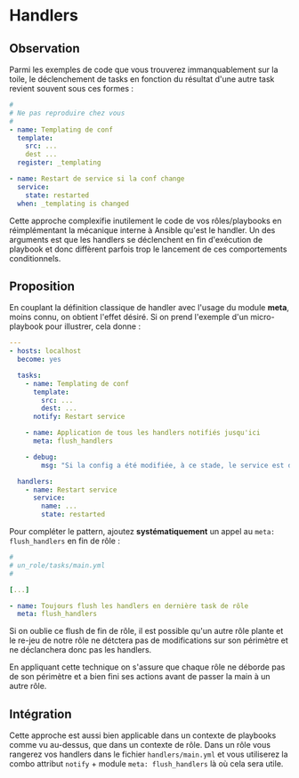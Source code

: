 # Handlers

## Observation

Parmi les exemples de code que vous trouverez immanquablement sur la toile, le déclenchement de tasks en fonction
du résultat d'une autre task revient souvent sous ces formes :

```yaml
#
# Ne pas reproduire chez vous
#
- name: Templating de conf
  template:
    src: ...
    dest ...
  register: _templating

- name: Restart de service si la conf change
  service:
    state: restarted
  when: _templating is changed
```

Cette approche complexifie inutilement le code de vos rôles/playbooks en réimplémentant la mécanique interne à Ansible qu'est le 
handler. Un des arguments est que les handlers se déclenchent en fin d'exécution de playbook et donc diffèrent parfois trop
le lancement de ces comportements conditionnels.


## Proposition

En couplant la définition classique de handler avec l'usage du module **meta**, moins connu, on obtient l'effet désiré. Si on prend l'exemple d'un micro-playbook pour illustrer, cela donne :

```yaml
---
- hosts: localhost
  become: yes

  tasks:
    - name: Templating de conf
      template:
        src: ...
        dest: ...
      notify: Restart service

    - name: Application de tous les handlers notifiés jusqu'ici
      meta: flush_handlers

    - debug:
        msg: "Si la config a été modifiée, à ce stade, le service est déjà redémarré."

  handlers:
    - name: Restart service
      service:
        name: ...
        state: restarted
```

Pour compléter le pattern, ajoutez **systématiquement** un appel au `meta: flush_handlers` en fin de rôle :

```yaml
#
# un_role/tasks/main.yml
#

[...]

- name: Toujours flush les handlers en dernière task de rôle
  meta: flush_handlers
```

Si on oublie ce flush de fin de rôle, il est possible qu'un autre rôle plante et le re-jeu de notre rôle ne détctera
pas de modifications sur son périmètre et ne déclanchera donc pas les handlers.

En appliquant cette technique on s'assure que chaque rôle ne déborde pas de son périmètre et a bien fini ses actions avant de 
passer la main à un autre rôle.

## Intégration

Cette approche est aussi bien applicable dans un contexte de playbooks comme vu au-dessus, que dans un contexte de rôle. Dans un rôle
vous rangerez vos handlers dans le fichier `handlers/main.yml` et vous utiliserez la combo attribut `notify` + module `meta: flush_handlers` là où cela sera utile.

